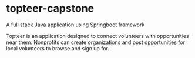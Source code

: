 # topteer-capstone

A full stack Java application using Springboot framework

Topteer is an application designed to connect volunteers with opportunities near them. Nonprofits can create organizations and post opportunities for local volunteers to browse and sign up for. 